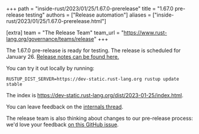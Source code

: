 +++
path = "inside-rust/2023/01/25/1.67.0-prerelease"
title = "1.67.0 pre-release testing"
authors = ["Release automation"]
aliases = ["inside-rust/2023/01/25/1.67.0-prerelease.html"]

[extra]
team = "The Release Team"
team_url = "https://www.rust-lang.org/governance/teams/release"
+++

The 1.67.0 pre-release is ready for testing. The release is scheduled for
January 26. [Release notes can be found here.][relnotes]

You can try it out locally by running:

```plain
RUSTUP_DIST_SERVER=https://dev-static.rust-lang.org rustup update stable
```

The index is <https://dev-static.rust-lang.org/dist/2023-01-25/index.html>.

You can leave feedback on the [internals thread](https://internals.rust-lang.org/t/rust-1-67-0-pre-release-testing/18203).

The release team is also thinking about changes to our pre-release process:
we'd love your feedback [on this GitHub issue][feedback].

[relnotes]: https://github.com/rust-lang/rust/blob/stable/RELEASES.md#version-1670-2023-01-26
[feedback]: https://github.com/rust-lang/release-team/issues/16
    
